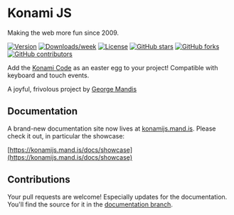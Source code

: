 # Konami JS

Making the web more fun since 2009.

[![Version](https://img.shields.io/npm/v/konami.svg)](https://npmjs.org/package/konami)
[![Downloads/week](https://img.shields.io/npm/dw/konami.svg)](https://npmjs.org/package/konami)
[![License](https://img.shields.io/npm/l/konami.svg)](https://github.com/georgemandis/konami-js/blob/master/package.json)
[![GitHub stars](https://img.shields.io/github/stars/georgemandis/konami-js)](https://github.com/georgemandis/konami-js/stargazers)
[![GitHub forks](https://img.shields.io/github/forks/georgemandis/konami-js?color=blue)](https://github.com/georgemandis/konami-js/network)
[![GitHub contributors](https://img.shields.io/github/contributors/georgemandis/konami-js?color=blue)](https://github.com/georgemandis/konami-js/network)


Add the [Konami Code](https://en.wikipedia.org/wiki/Konami_Code) as an easter egg to your project! Compatible with keyboard and touch events.

A joyful, frivolous project by [George Mandis](https://george.mand.is)

## Documentation

A brand-new documentation site now lives at [konamijs.mand.is](http://konamijs.mand.is/). Please check it out, in particular the showcase:

[https://konamijs.mand.is/docs/showcase](https://konamijs.mand.is/docs/showcase)


## Contributions

Your pull requests are welcome! Especially updates for the documentation. You'll find the source for it in the [documentation branch](https://github.com/georgemandis/konami-js/tree/documentation).
